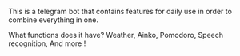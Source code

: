 
This is a telegram bot that contains features for daily use in order to combine everything in one.

What functions does it have?
Weather, Ainko, Pomodoro, Speech recognition, And more !
